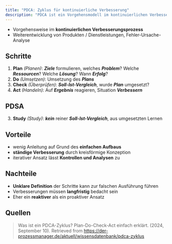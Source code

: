 ```yaml
---
title: "PDCA: Zyklus für kontinuierliche Verbesserung"
description: "PDCA ist ein Vorgehensmodell im kontinuierlichen Verbesserungsprozess mit den Schritten Plan, Do, Check, Act. Es ermöglicht die systematische Entwicklung von Produkten und Fehleranalyse."
---
```


- Vorgehensweise im **kontinuierlichen Verbesserungsprozess**
- Weiterentwicklung von Produkten / Dienstleistungen, Fehler-Ursache-Analyse

## Schritte

1. **Plan** *(Planen)*: ***Ziele*** formulieren, welches ***Problem***? Welche ***Ressourcen***? Welche ***Lösung***? Wann ***Erfolg***?
2. **Do** *(Umsetzen)*: Umsetzung des ***Plans***
3. **Check** *(Überprüfen)*: ***Soll-Ist-Vergleich***, wurde ***Plan*** umgesetzt?
4. **Act** *(Handeln)*: Auf ***Ergebnis*** reagieren, Situation ***Verbessern***

## PDSA

3. **Study** *(Study)*: ***kein*** reiner ***Soll-Ist-Vergleich***, aus umgesetzten Lernen

## Vorteile
- wenig Anleitung auf Grund des **einfachen Aufbaus**
- **ständige Verbesserung** durch kreisförmige Konzeption
- iterativer Ansatz lässt **Kontrollen und Analysen** zu

## Nachteile
- **Unklare Definition** der Schritte kann zur falschen Ausführung führen
- Verbesserungen müssen **langfristig** bedacht sein
- Eher ein **reaktiver** als ein proaktiver Ansatz

## Quellen
> Was ist ein PDCA-Zyklus? Plan-Do-Check-Act einfach erklärt. (2024, September 10). Retrieved from https://der-prozessmanager.de/aktuell/wissensdatenbank/pdca-zyklus